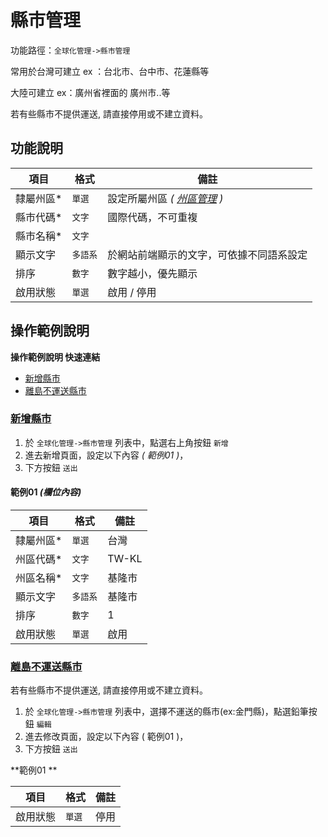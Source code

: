 #  縣市管理

功能路徑：`全球化管理->縣市管理`

常用於台灣可建立 ex ：台北市、台中市、花蓮縣等

大陸可建立 ex：廣州省裡面的 廣州市..等 

若有些縣市不提供運送, 請直接停用或不建立資料。



##  功能說明 

| 項目  | 格式 | 備註 |
|---|---|---|
|隸屬州區*|`單選`| 設定所屬州區 *( [州區管理](/guide/world-state) )*|
|縣市代碼*|`文字`|國際代碼，不可重複|
|縣市名稱*|`文字`||
|顯示文字|`多語系`|於網站前端顯示的文字，可依據不同語系設定|
|排序|`數字`|數字越小，優先顯示|
|啟用狀態|`單選`|啟用 / 停用|


##  操作範例說明


**操作範例說明 快速連結**

* [新增縣市](/guide/world-county#新增縣市)
* [離島不運送縣市](/guide/world-county#離島不運送縣市)

### [新增縣市](/guide/world-county#新增縣市)

1. 於 `全球化管理->縣市管理` 列表中，點選右上角按鈕 `新增` 
2. 進去新增頁面，設定以下內容 _( 範例01 )_，
3. 下方按鈕 `送出`

#### 範例01 _(欄位內容)_

| 項目  | 格式 | 備註 |
|---|---|---|
|隸屬州區*|`單選`| 台灣 |
|州區代碼*|`文字`|TW-KL|
|州區名稱*|`文字`|基隆市|
|顯示文字|`多語系`|基隆市|
|排序|`數字`|1|
|啟用狀態|`單選`|啟用|

### [離島不運送縣市](/guide/world-county#離島不運送縣市)

若有些縣市不提供運送, 請直接停用或不建立資料。

1. 於 `全球化管理->縣市管理` 列表中，選擇不運送的縣市(ex:金門縣)，點選鉛筆按鈕 `編輯` 
2. 進去修改頁面，設定以下內容 ( 範例01 )，
3. 下方按鈕 `送出`

**範例01 **

| 項目  | 格式 | 備註 |
|---|---|---|
|啟用狀態|`單選`|停用|